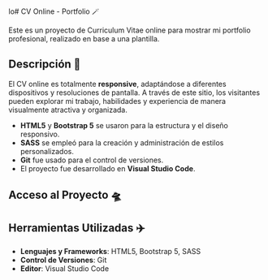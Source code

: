 lo# CV Online - Portfolio 🪄

Este es un proyecto de Curriculum Vitae online para mostrar mi portfolio profesional, realizado en base a una plantilla.

## Descripción 🚀

El CV online es totalmente **responsive**, adaptándose a diferentes dispositivos y resoluciones de pantalla. A través de este sitio, los visitantes pueden explorar mi trabajo, habilidades y experiencia de manera visualmente atractiva y organizada.

- **HTML5** y **Bootstrap 5** se usaron para la estructura y el diseño responsivo.
- **SASS** se empleó para la creación y administración de estilos personalizados.
- **Git** fue usado para el control de versiones.
- El proyecto fue desarrollado en **Visual Studio Code**.

## Acceso al Proyecto 🛸

## Herramientas Utilizadas ✈️
- **Lenguajes y Frameworks**: HTML5, Bootstrap 5, SASS
- **Control de Versiones**: Git
- **Editor**: Visual Studio Code

   
